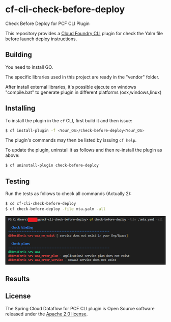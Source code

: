 # cf-cli-check-before-deploy
Check Before Deploy for PCF CLI Plugin

This repository provides a [Cloud Foundry CLI](https://github.com/cloudfoundry/cli) plugin for check the Yalm file before launch deploy instructions.

## Building
You need to install GO.

The specific libraries used in this project are ready in the "vendor" folder.

After install external libraries, it's possible ejecute on windows "compile.bat" to generate plugin in different platforms (osx,windows,linux)

## Installing

To install the plugin in the `cf` CLI, first build it and then issue:
```bash
$ cf install-plugin -f <Your_OS>/check-before-deploy<Your_OS>

```

The plugin's commands may then be listed by issuing `cf help`.

To update the plugin, uninstall it as follows and then re-install the plugin as above:
```bash
$ cf uninstall-plugin check-before-deploy
```

## Testing
Run the tests as follows to check all commands (Actually 2):
```bash
$ cd cf-cli-check-before-deploy
$ cf check-before-deploy -file mta.yalm -all
```
![Image of execution](https://raw.githubusercontent.com/enric11/cf-cli-check-before-deploy/master/images/execution.png)

## Results


## License

The Spring Cloud Dataflow for PCF CLI plugin is Open Source software released under the
[Apache 2.0 license](https://www.apache.org/licenses/LICENSE-2.0.html).


